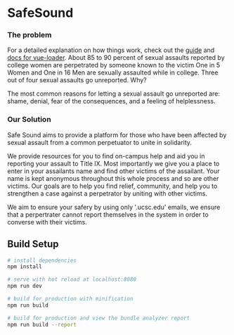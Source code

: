 # SafeSound

### The problem
For a detailed explanation on how things work, check out the [guide](http://vuejs-templates.github.io/webpack/) and [docs for vue-loader](http://vuejs.github.io/vue-loader).
About 85 to 90 percent of sexual assaults reported by college women are perpetrated by someone known to the victim One in 5 Women and One in 16 Men are sexually assaulted while in college. Three out of four sexual assaults go unreported. Why?

The most common reasons for letting a sexual assault go unreported are: shame, denial, fear of the consequences, and a feeling of helplessness.

### Our Solution
Safe Sound aims to provide a platform for those who have been affected by sexual assault from a common perpetuator to unite in solidarity.

We provide resources for you to find on-campus help and aid you in reporting your assault to Title IX. Most importantly we give you a place to enter in your assailants name and find other victims of the assailant. Your name is kept anonymous throughout this whole process and so are other victims. Our goals are to help you find relief, community, and help you to strengthen a case against a perpetrator by uniting with other victims.

We aim to ensure your safery by using only '.ucsc.edu' emails, we ensure that a perpertrater cannot report themselves in the system in order to converse with their victims.


## Build Setup

``` bash
# install dependencies
npm install

# serve with hot reload at localhost:8080
npm run dev

# build for production with minification
npm run build

# build for production and view the bundle analyzer report
npm run build --report
```


